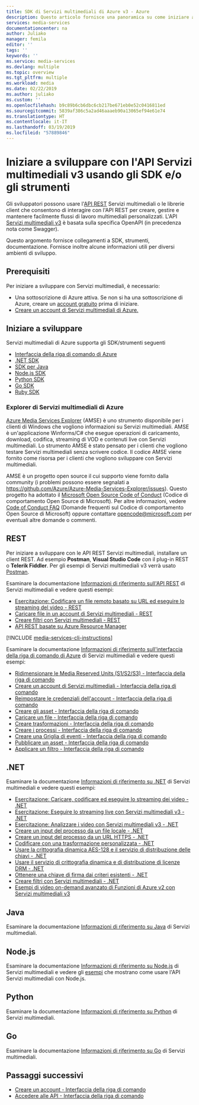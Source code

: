 ```yaml
---
title: SDK di Servizi multimediali di Azure v3 - Azure
description: Questo articolo fornisce una panoramica su come iniziare a sviluppare con l'API Servizi multimediali v3 usando gli SDK e/o gli strumenti.
services: media-services
documentationcenter: na
author: Juliako
manager: femila
editor: ''
tags: ''
keywords: ''
ms.service: media-services
ms.devlang: multiple
ms.topic: overview
ms.tgt_pltfrm: multiple
ms.workload: media
ms.date: 02/22/2019
ms.author: juliako
ms.custom: ''
ms.openlocfilehash: b9c89b6cb6dbc6cb217be671eb0e52c0416811ed
ms.sourcegitcommit: 5839af386c5a2ad46aaaeb90a13065ef94e61e74
ms.translationtype: HT
ms.contentlocale: it-IT
ms.lasthandoff: 03/19/2019
ms.locfileid: "57889846"
---
```

# <a name="start-developing-with-media-services-v3-api-using-sdkstools"></a>Iniziare a sviluppare con l'API Servizi multimediali v3 usando gli SDK e/o gli strumenti

Gli sviluppatori possono usare l'[API REST](https://aka.ms/ams-v3-rest-ref) Servizi multimediali o le librerie client che consentono di interagire con l'API REST per creare, gestire e mantenere facilmente flussi di lavoro multimediali personalizzati. L'API [Servizi multimediali v3](https://aka.ms/ams-v3-rest-sdk) è basata sulla specifica OpenAPI (in precedenza nota come Swagger).

Questo argomento fornisce collegamenti a SDK, strumenti, documentazione. Fornisce inoltre alcune informazioni utili per diversi ambienti di sviluppo.

## <a name="prerequisites"></a>Prerequisiti

Per iniziare a sviluppare con Servizi multimediali, è necessario:

- Una sottoscrizione di Azure attiva. Se non si ha una sottoscrizione di Azure, creare un [account gratuito](https://azure.microsoft.com/free/?ref=microsoft.com&utm_source=microsoft.com&utm_medium=docs&utm_campaign=visualstudio) prima di iniziare.
- [Creare un account di Servizi multimediali di Azure.](create-account-cli-how-to.md)

## <a name="start-developing"></a>Iniziare a sviluppare

Servizi multimediali di Azure supporta gli SDK/strumenti seguenti 

- [Interfaccia della riga di comando di Azure](https://aka.ms/ams-v3-cli) 
- [.NET SDK](https://aka.ms/ams-v3-dotnet-sdk)
- [SDK per Java](https://aka.ms/ams-v3-java-sdk)
- [Node.js SDK](https://aka.ms/ams-v3-nodejs-sdk)
- [Python SDK](https://aka.ms/ams-v3-python-sdk)
- [Go SDK](https://aka.ms/ams-v3-go-sdk)
- [Ruby SDK](https://aka.ms/ams-v3-ruby-sdk)

### <a name="azure-media-services-explorer"></a>Explorer di Servizi multimediali di Azure

[Azure Media Services Explorer](https://github.com/Azure/Azure-Media-Services-Explorer) (AMSE) è uno strumento disponibile per i clienti di Windows che vogliono informazioni su Servizi multimediali. AMSE è un'applicazione Winforms/C# che esegue operazioni di caricamento, download, codifica, streaming di VOD e contenuti live con Servizi multimediali. Lo strumento AMSE è stato pensato per i clienti che vogliono testare Servizi multimediali senza scrivere codice. Il codice AMSE viene fornito come risorsa per i clienti che vogliono sviluppare con Servizi multimediali.

AMSE è un progetto open source il cui supporto viene fornito dalla community (i problemi possono essere segnalati a https://github.com/Azure/Azure-Media-Services-Explorer/issues). Questo progetto ha adottato il [Microsoft Open Source Code of Conduct](https://opensource.microsoft.com/codeofconduct/) (Codice di comportamento Open Source di Microsoft). Per altre informazioni, vedere [Code of Conduct FAQ](https://opensource.microsoft.com/codeofconduct/faq/) (Domande frequenti sul Codice di comportamento Open Source di Microsoft) oppure contattare opencode@microsoft.com per eventuali altre domande o commenti.

## <a name="rest"></a>REST

Per iniziare a sviluppare con le API REST Servizi multimediali, installare un client REST. Ad esempio **Postman**, **Visual Studio Code** con il plug-in REST o **Telerik Fiddler**. Per gli esempi di Servizi multimediali v3 verrà usato [Postman](media-rest-apis-with-postman.md).

Esaminare la documentazione [Informazioni di riferimento sull'API REST](https://aka.ms/ams-v3-rest-ref) di Servizi multimediali e vedere questi esempi:

- [Esercitazione: Codificare un file remoto basato su URL ed eseguire lo streaming del video - REST](stream-files-tutorial-with-rest.md)
- [Caricare file in un account di Servizi multimediali - REST](upload-files-rest-how-to.md)
- [Creare filtri con Servizi multimediali - REST](filters-dynamic-manifest-rest-howto.md)
- [API REST basate su Azure Resource Manager](https://github.com/Azure-Samples/media-services-v3-arm-templates)

<!-- ## CLI -->
[!INCLUDE [media-services-cli-instructions](../../../includes/media-services-cli-instructions.md)]

Esaminare la documentazione [Informazioni di riferimento sull'interfaccia della riga di comando di Azure](https://aka.ms/ams-v3-cli-ref) di Servizi multimediali e vedere questi esempi:

- [Ridimensionare le Media Reserved Units (S1/S2/S3) - Interfaccia della riga di comando](media-reserved-units-cli-how-to.md)
- [Creare un account di Servizi multimediali - Interfaccia della riga di comando](./scripts/cli-create-account.md) 
- [Reimpostare le credenziali dell'account - Interfaccia della riga di comando](./scripts/cli-reset-account-credentials.md)
- [Creare gli asset - Interfaccia della riga di comando](./scripts/cli-create-asset.md)
- [Caricare un file - Interfaccia della riga di comando](./scripts/cli-upload-file-asset.md)
- [Creare trasformazioni - Interfaccia della riga di comando](./scripts/cli-create-transform.md)
- [Creare i processi - Interfaccia della riga di comando](./scripts/cli-create-jobs.md)
- [Creare una Griglia di eventi - Interfaccia della riga di comando](./scripts/cli-create-event-grid.md)
- [Pubblicare un asset - Interfaccia della riga di comando](./scripts/cli-publish-asset.md)
- [Applicare un filtro - Interfaccia della riga di comando](filters-dynamic-manifest-cli-howto.md)

## <a name="net"></a>.NET

Esaminare la documentazione [Informazioni di riferimento su .NET](https://aka.ms/ams-v3-dotnet-ref) di Servizi multimediali e vedere questi esempi:

- [Esercitazione: Caricare, codificare ed eseguire lo streaming dei video - .NET](stream-files-tutorial-with-api.md) 
- [Esercitazione: Eseguire lo streaming live con Servizi multimediali v3 - .NET](stream-live-tutorial-with-api.md)
- [Esercitazione: Analizzare i video con Servizi multimediali v3 - .NET](analyze-videos-tutorial-with-api.md)
- [Creare un input del processo da un file locale - .NET](job-input-from-local-file-how-to.md)
- [Creare un input del processo da un URL HTTPS - .NET](job-input-from-http-how-to.md)
- [Codificare con una trasformazione personalizzata - .NET](customize-encoder-presets-how-to.md)
- [Usare la crittografia dinamica AES-128 e il servizio di distribuzione delle chiavi - .NET](protect-with-aes128.md)
- [Usare il servizio di crittografia dinamica e di distribuzione di licenze DRM - .NET](protect-with-drm.md)
- [Ottenere una chiave di firma dai criteri esistenti - .NET](get-content-key-policy-dotnet-howto.md)
- [Creare filtri con Servizi multimediali - .NET](filters-dynamic-manifest-dotnet-howto.md)
- [Esempi di video on-demand avanzato di Funzioni di Azure v2 con Servizi multimediali v3](https://aka.ms/ams3functions)

## <a name="java"></a>Java

Esaminare la documentazione [Informazioni di riferimento su Java](https://aka.ms/ams-v3-java-ref) di Servizi multimediali.

## <a name="nodejs"></a>Node.js

Esaminare la documentazione [Informazioni di riferimento su Node.js](https://aka.ms/ams-v3-nodejs-ref) di Servizi multimediali e vedere gli [esempi](https://github.com/Azure-Samples/media-services-v3-node-tutorials) che mostrano come usare l'API Servizi multimediali con Node.js.

## <a name="python"></a>Python

Esaminare la documentazione [Informazioni di riferimento su Python](https://aka.ms/ams-v3-python-ref) di Servizi multimediali.

## <a name="go"></a>Go

Esaminare la documentazione [Informazioni di riferimento su Go](https://aka.ms/ams-v3-go-ref) di Servizi multimediali.

## <a name="next-steps"></a>Passaggi successivi

- [Creare un account - Interfaccia della riga di comando](create-account-cli-how-to.md)
- [Accedere alle API - Interfaccia della riga di comando](access-api-cli-how-to.md)

